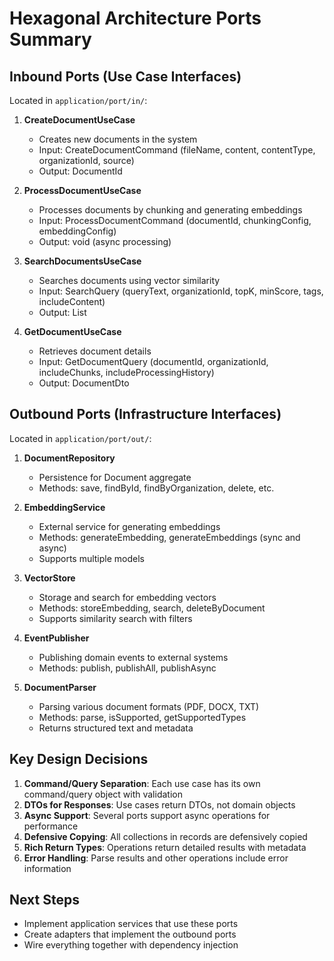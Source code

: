 # Hexagonal Architecture Ports Summary

## Inbound Ports (Use Case Interfaces)

Located in `application/port/in/`:

1. **CreateDocumentUseCase**
   - Creates new documents in the system
   - Input: CreateDocumentCommand (fileName, content, contentType, organizationId, source)
   - Output: DocumentId

2. **ProcessDocumentUseCase**
   - Processes documents by chunking and generating embeddings
   - Input: ProcessDocumentCommand (documentId, chunkingConfig, embeddingConfig)
   - Output: void (async processing)

3. **SearchDocumentsUseCase**
   - Searches documents using vector similarity
   - Input: SearchQuery (queryText, organizationId, topK, minScore, tags, includeContent)
   - Output: List<SearchResult>

4. **GetDocumentUseCase**
   - Retrieves document details
   - Input: GetDocumentQuery (documentId, organizationId, includeChunks, includeProcessingHistory)
   - Output: DocumentDto

## Outbound Ports (Infrastructure Interfaces)

Located in `application/port/out/`:

1. **DocumentRepository**
   - Persistence for Document aggregate
   - Methods: save, findById, findByOrganization, delete, etc.

2. **EmbeddingService**
   - External service for generating embeddings
   - Methods: generateEmbedding, generateEmbeddings (sync and async)
   - Supports multiple models

3. **VectorStore**
   - Storage and search for embedding vectors
   - Methods: storeEmbedding, search, deleteByDocument
   - Supports similarity search with filters

4. **EventPublisher**
   - Publishing domain events to external systems
   - Methods: publish, publishAll, publishAsync

5. **DocumentParser**
   - Parsing various document formats (PDF, DOCX, TXT)
   - Methods: parse, isSupported, getSupportedTypes
   - Returns structured text and metadata

## Key Design Decisions

1. **Command/Query Separation**: Each use case has its own command/query object with validation
2. **DTOs for Responses**: Use cases return DTOs, not domain objects
3. **Async Support**: Several ports support async operations for performance
4. **Defensive Copying**: All collections in records are defensively copied
5. **Rich Return Types**: Operations return detailed results with metadata
6. **Error Handling**: Parse results and other operations include error information

## Next Steps

- Implement application services that use these ports
- Create adapters that implement the outbound ports
- Wire everything together with dependency injection